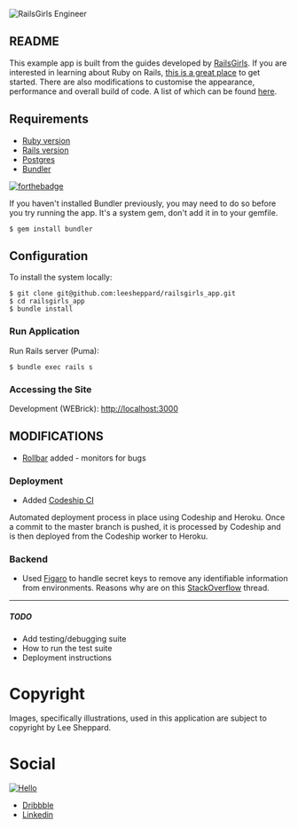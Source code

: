 ![RailsGirls Engineer](http://res.cloudinary.com/leesheppard/image/upload/v1496038800/ruby_engineer_pqt8de.png)

## README

This example app is built from the guides developed by [RailsGirls](http://railsgirls.com/). If you are interested in learning about Ruby on Rails, [this is a great place](http://guides.railsgirls.com/app) to get started. There are also modifications to customise the appearance, performance and overall build of code. A list of which can be found [here](#modifications).  

## Requirements

* [Ruby version](.ruby-version)  
* [Rails version](Gemfile#L10)  
* [Postgres](Gemfile#L28)
* [Bundler](https://bundler.io)

[![forthebadge](https://forthebadge.com/images/badges/made-with-ruby.svg)](https://forthebadge.com)

If you haven't installed Bundler previously, you may need to do so before you try running the app. It's a system gem, don't add it in to your gemfile.

	$ gem install bundler

## Configuration

To install the system locally:

	$ git clone git@github.com:leesheppard/railsgirls_app.git
	$ cd railsgirls_app
	$ bundle install

### Run Application

Run Rails server (Puma):

    $ bundle exec rails s

### Accessing the Site

Development (WEBrick): [http://localhost:3000](http://localhost:3000)

## MODIFICATIONS

* [Rollbar](https://rollbar.com) added - monitors for bugs

### Deployment

* Added [Codeship CI](https://codeship.com)

Automated deployment process in place using Codeship and Heroku. Once a commit to the master branch is pushed, it is processed by Codeship and is then deployed from the Codeship worker to Heroku.

### Backend

* Used [Figaro](https://github.com/laserlemon/figaro) to handle secret keys to remove any identifiable information from environments. Reasons why are on this [StackOverflow](http://stackoverflow.com/q/14785257/567863) thread.

------

##### TODO

* Add testing/debugging suite
* How to run the test suite
* Deployment instructions

# Copyright

Images, specifically illustrations, used in this application are subject to copyright by Lee Sheppard.

# Social

[![Hello](https://img.shields.io/badge/Hello-%40leesheppard-blue.svg)](https://twitter.com/leesheppard)

- [Dribbble](https://dribbble.com/leesheppard)
- [Linkedin](https://www.linkedin.com/in/leesheppard)